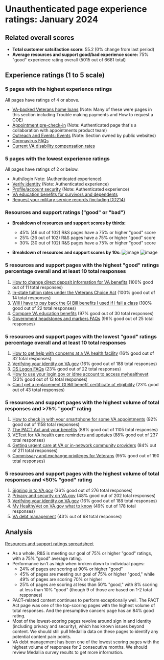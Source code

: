 # Unauthenticated page experience ratings: January 2024

## Related overall scores
- **Total customer satsifaction score:** 55.2 (0% change from last period)
- **Average resources and support good/bad experience score:** 75% "good" experience rating overall (5015 out of 6681 total)

## Experience ratings (1 to 5 scale)

### 5 pages with the highest experience ratings 
All pages have ratings of 4 or above.
- [VA-backed Veterans home loans](https://www.va.gov/housing-assistance/home-loans/) (Note: Many of these were pages in this section including Trouble making payments and How to request a COE)
- [Appointment pre-check-in](https://www.va.gov/health-care/appointment-pre-check-in/introduction) (Note: Authenticated page that's a collaboration with appointments product team)
- [Outreach and Events: Events](https://www.va.gov/outreach-and-events/events/) (Note: Section owned by public websites)
- [Coronavirus FAQs](https://www.va.gov/coronavirus-veteran-frequently-asked-questions/)
- [Current VA disability compensation rates](https://www.va.gov/disability/compensation-rates/)
  
### 5 pages with the lowest experience ratings
All pages have ratings of 2 or below.
- Auth/login Note: (Authenticated experience)
- [Verify identity](https://www.va.gov/verify/) (Note: Authenticated experience)
- [Profile/account security](https://www.va.gov/profile/account-security) (Note: Authenticated experience)
- [VA education benefits for survivors and dependents](https://www.va.gov/education/survivor-dependent-benefits/)
- [Request your military service records (including DD214)](https://www.va.gov/records/get-military-service-records/)
  
### Resources and support ratings ("good" or "bad")

- **Breakdown of resources and support scores by thirds:**
  - 45% (46 out of 102) R&S pages have a 75% or higher "good" score
  - 25% (26 out of 102) R&S pages have a 75% or higher "good" score
  - 30% (30 out of 102) R&S pages have a 75% or higher "good" score
    
- **Breakdown of resources and support scores by 10s:**
 ![image](https://github.com/department-of-veterans-affairs/va.gov-team/assets/48728214/42f073a7-8335-4a27-aca6-cc87cd876e12)
![image](https://github.com/department-of-veterans-affairs/va.gov-team/assets/48728214/03037d10-4502-4c9e-b412-a81d280bd063)


### 5 resources and support pages with the highest "good" ratings percentage overall and at least 10 total responses

1. [How to change direct deposit information for VA benefits](www.va.gov/resources/how-to-change-direct-deposit-information-for-va-benefits/) (100% good out of 11 total responses)
2. [In-state tuition rates under the Veterans Choice Act](www.va.gov/resources/in-state-tuition-rates-under-the-veterans-choice-act/) (100% good out of 14 total responses)
3. [Will I have to pay back the GI Bill benefits I used if I fail a class](www.va.gov/resources/will-i-have-to-pay-back-the-gi-bill-benefits-i-used-if-i-fail-a-class/) (100% good out of 22 total responses)
4. [Compare VA education benefits](www.va.gov/resources/compare-va-education-benefits/) (97% good out of 30 total responses)
5. [Government headstones and markers FAQs](www.va.gov/resources/government-headstones-and-markers-faqs/) (96% good out of 25 total responses)

### 5 resources and support pages with the lowest "good" ratings percentage overall and at least 10 total responses

1. [How to get help with concerns at a VA health facility](www.va.gov/resources/how-to-get-help-with-concerns-at-a-va-health-facility/) (16% good out of 32 total responses)
2. [Verifying your identity on VA.gov](www.va.gov/resources/verifying-your-identity-on-vagov/) (16% good out of 188 total responses)
3. [DS Logon FAQs](www.va.gov/resources/ds-logon-faqs/TOTAL) (23% good out of 22 total responses)
4. [How to use your login.gov or idme account to access myhealthevet](www.va.gov/resources/how-to-use-your-logingov-or-idme-account-to-access-my-healthevet/) (23% good out of 13 total responses)
5. [Can I get a replacement GI Bill benefit certificate of eligibility](www.va.gov/resources/can-i-get-a-replacement-gi-bill-benefit-certificate-of-eligibility/) (23% good out of 43 total responses)
   
### 5 resources and support pages with the highest volume of total responses and >75% "good" rating

1. [How to check in with your smartphone for some VA appointments](www.va.gov/resources/how-to-check-in-with-your-smartphone-for-some-va-appointments/) (92% good out of 1158 total responses)
2. [The PACT Act and your benefits](www.va.gov/resources/the-pact-act-and-your-va-benefits/) (88% good out of 1105 total responses)
3. [VEText for VA health care reminders and updates](www.va.gov/resources/vetext-for-va-health-care-reminders-and-updates/) (88% good out of 237 total responses)
4. [Getting urgent care at VA or in-network community providers](www.va.gov/resources/getting-urgent-care-at-va-or-in-network-community-providers/) (84% out of 211 total responses)
5. [Commissary and exchange privileges for Veterans](www.va.gov/resources/commissary-and-exchange-privileges-for-veterans/) (95% good out of 190 total responses)
   
### 5 resources and support pages with the highest volume of total responses and <50% "good" rating

1. [Signing in to VA.gov](www.va.gov/resources/signing-in-to-vagov/) (36% good out of 276 total responses)
2. [Privacy and security on VA.gov](www.va.gov/resources/privacy-and-security-on-vagov/) (48% good out of 202 total responses)
3. [Verifying your identity on VA.gov](www.va.gov/resources/verifying-your-identity-on-vagov/) (16% good out of 188 total responses)
4. [My HealthyVet on VA.gov what to know](www.va.gov/resources/my-healthevet-on-vagov-what-to-know/) (49% out of 178 total responses)
5. [VA debt management](www.va.gov/resources/va-debt-management/) (43% out of 68 total responses)
   
## Analysis

[Resources and support ratings spreadsheet](https://dvagov-my.sharepoint.com/:x:/r/personal/randi_hecht_va_gov/Documents/Documents/Analytics/Resources%20and%20Support%20ratings%20tracking%20January%202024.xlsx?d=wed95a9aa1b104fa1a4cd11d22afd50f2&csf=1&web=1&e=fIWbmg)
- As a whole, R&S is meeting our goal of 75% or higher "good" ratings, with a 75% "good" average rating.
- Performance isn't as high when broken down to individual pages:
  - 24% of pages are scoring at 90% or higher "good"
  - 45% of pages are meeting our goal of 75% or higher "good," while 49% of pages are scoring 70% or higher
  - 25% of pages are scoring at less than 50% "good," with 8% scoring at less than 10% "good" (though 9 of those are based on 1-2 total responses)
- PACT-related content continues to perform exceptionally well. The PACT Act page was one of the top-scoring pages with the highest volume of total responses. And the presumptive cancers page has an 84% good rating. 
- Most of the lowest-scoring pages revolve around sign in and identity (including privacy and security), which has known issues beyond content. We should still pull Medallia data on these pages to identify any potential content pain points.
- VA debt management has been one of the lowest scoring pages with the highest volume of responses for 2 consecutive months. We should review Medallia survey results to get more information. 
